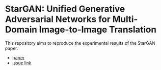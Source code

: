 # StarGAN: Unified Generative Adversarial Networks for Multi-Domain Image-to-Image Translation

This repository aims to reproduce the experimental results of the StarGAN paper.

- [paper](https://arxiv.org/abs/1711.09020)
- [issue link](https://github.com/KeisukeShimokawa/papers-challenge/issues/101)

